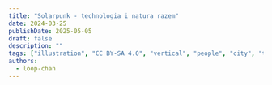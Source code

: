 ```yaml
---
title: "Solarpunk - technologia i natura razem"
date: 2024-03-25
publishDate: 2025-05-05
draft: false
description: ""
tags: ["illustration", "CC BY-SA 4.0", "vertical", "people", "city", "transport", "tram" ]
authors:
  - loop-chan
---
```


